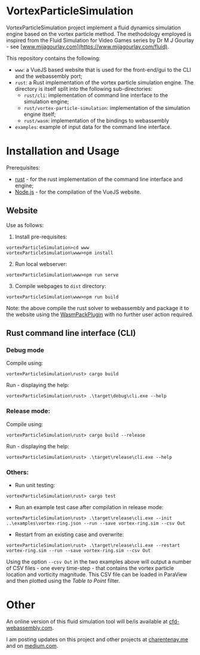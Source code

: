 # VortexParticleSimulation
VortexParticleSimulation project implement a fluid dynamics simulation engine based on the vortex particle method.
The methodology employed is inspired from the Fluid Simulation for Video Games series by Dr M J Gourlay - see [www.mijagourlay.com](https://www.mijagourlay.com/fluid).

This repository contains the following: 
- `www`: a VueJS based website that is used for the front-end/gui to the CLI and the webassembly port;
- `rust`: a Rust implementation of the vortex particle simulation engine. The directory is itself split into the following sub-directories:
  - `rust/cli`: implementation of command line interface to the simulation engine;
  - `rust/vortex-particle-simulation`: implementation of the simulation engine itself;
  - `rust/wasm`: implementation of the bindings to webassembly
- `examples`: example of input data for the command line interface.

# Installation and Usage

Prerequisites: 
* [rust](https://www.rust-lang.org/tools/install) - for the rust implementation of the command line interface and engine;
* [Node.js](https://nodejs.org/en/) - for the compilation of the VueJS website.

[To check]: webassembly

## Website
Use as follows:

1. Install pre-requisites:

```
vortexParticleSimulation>cd www
vortexParticleSimulation\www>npm install
```

2. Run local webserver:
```
vortexParticleSimulation\www>npm run serve
```

3. Compile webpages to `dist` directory:
```
vortexParticleSimulation\www>npm run build
```

Note: the above compile the rust solver to webassembly and
package it to the website using the [WasmPackPlugin](https://github.com/wasm-tool/wasm-pack-plugin)
with no further user action required.

## Rust command line interface (CLI)
### Debug mode
Compile using:

```
vortexParticleSimulation\rust> cargo build
```

Run - displaying the help:
```
vortexParticleSimulation\rust> .\target\debug\cli.exe --help
```

### Release mode:
Compile using:
```
vortexParticleSimulation\rust> cargo build --release
```

Run - displaying the help:
```
vortexParticleSimulation\rust> .\target\release\cli.exe --help
```

### Others:
* Run unit testing:
```
vortexParticleSimulation\rust> cargo test
```

* Run an example test case after compilation in release mode:
```
vortexParticleSimulation\rust> .\target\release\cli.exe --init ..\examples\vortex-ring.json --run --save vortex-ring.sim --csv Out
```

* Restart from an existing case and overwrite:
```
vortexParticleSimulation\rust> .\target\release\cli.exe --restart vortex-ring.sim --run --save vortex-ring.sim --csv Out
```

Using the option `--csv Out` in the two examples above will output a number of CSV files - one every time-step - that contains the 
vortex particle location and vorticity magnitude. This CSV file can be loaded in ParaView and then plotted using the <i>Table to Point</i> 
filter.

# Other
An online version of this fluid simulation tool will be/is available at [cfd-webassembly.com](https://www.cfd-webassembly.com).

I am posting updates on this project and other projects at [charentenay.me](https://www.charentenay.me/) and on [medium.com](https://julien-decharentenay.medium.com/).
